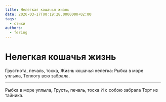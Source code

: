 ```yaml
---
title: Нелегкая кошачья жизнь
date: 2020-03-17T00:19:28.0000000+02:00
tags:
  - стихи
authors:
  - fering
---
```

# Нелегкая кошачья жизнь

Грустнота, печаль, тоска,
Жизнь кошачья нелегка:
Рыбка в море уплыла,
Теплоту всю забрала.

***
Рыбка в море уплыла,
Грусть, печаль, тоска
И с собою забрала
Торт из тайника.